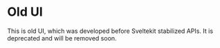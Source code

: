 # Old UI

This is old UI, which was developed before Sveltekit stabilized APIs.
It is deprecated and will be removed soon.
